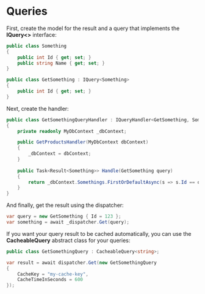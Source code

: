 # Queries

First, create the model for the result and a query that implements the **IQuery<>** interface:

```C#
public class Something
{
    public int Id { get; set; }
    public string Name { get; set; }
}

public class GetSomething : IQuery<Something>
{
    public int Id { get; set; }
}
```

Next, create the handler:

```C#
public class GetSomethingQueryHandler : IQueryHandler<GetSomething, Something>
{
    private readonly MyDbContext _dbContext;

    public GetProductsHandler(MyDbContext dbContext)
    {
        _dbContext = dbContext;
    }
        
    public Task<Result<Something>> Handle(GetSomething query)
    {
        return _dbContext.Somethings.FirstOrDefaultAsync(s => s.Id == query.Id);
    }
}
```

And finally, get the result using the dispatcher:

```C#
var query = new GetSomething { Id = 123 };
var something = await _dispatcher.Get(query);
```

If you want your query result to be cached automatically, you can use the **CacheableQuery<string>** abstract class for your queries:

```C#
public class GetSomethingQuery : CacheableQuery<string>;

var result = await dispatcher.Get(new GetSomethingQuery
{
    CacheKey = "my-cache-key",
    CacheTimeInSeconds = 600
});
```
